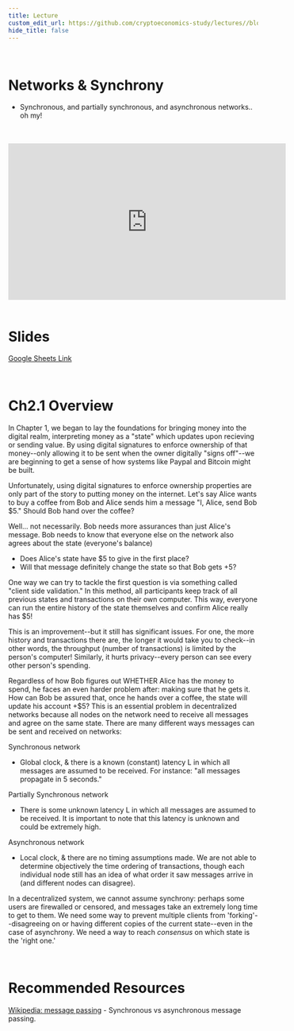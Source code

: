 ```yaml
---
title: Lecture
custom_edit_url: https://github.com/cryptoeconomics-study/lectures//blob/master/ch2/2.1/lecture.md
hide_title: false
---
```

<!-- This file is generated by /website/scripts/sync-util.js - changes will be overwritten! -->

<br />

# Networks & Synchrony
- Synchronous, and partially synchronous, and asynchronous networks.. oh my!

<br />
<br />
<iframe
	width="560"
	height="315"
	src="https://www.youtube-nocookie.com/embed/DcCe_dnMNJI"
	frameborder="0"
	allow="accelerometer; autoplay; encrypted-media; gyroscope; picture-in-picture"
	allowfullscreen>
</iframe>
<br />
<br />

# Slides

[Google Sheets Link](https://docs.google.com/presentation/d/1pj4Vs7CDJbYaBOTRQgTBVQzLlMmjpizz0Uyn7LqQGJE/edit#slide=id.g4023786b63_0_0)

<br />

# Ch2.1 Overview

In Chapter 1, we began to lay the foundations for bringing money into the digital realm, interpreting money as a "state" which updates upon recieving or sending value. By using digital signatures to enforce ownership of that money--only allowing it to be sent when the owner digitally "signs off"--we are beginning to get a sense of how systems like Paypal and Bitcoin might be built.

Unfortunately, using digital signatures to enforce ownership properties are only part of the story to putting money on the internet. Let's say Alice wants to buy a coffee from Bob and Alice sends him a message "I, Alice, send Bob $5." Should Bob hand over the coffee?

Well... not necessarily. Bob needs more assurances than just Alice's message. Bob needs to know that everyone else on the network also agrees about the state (everyone's balance)
- Does Alice's state have $5 to give in the first place?
- Will that message definitely change the state so that Bob gets +5?

One way we can try to tackle the first question is via something called "client side validation." In this method, all participants keep track of all previous states and transactions on their own computer. This way, everyone can run the entire history of the state themselves and confirm Alice really has $5!

This is an improvement--but it still has significant issues. For one, the more history and transactions there are, the longer it would take you to check--in other words, the throughput (number of transactions) is limited by the person's computer!  Similarly, it hurts privacy--every person can see every other person's spending.

Regardless of how Bob figures out WHETHER Alice has the money to spend, he faces an even harder problem after: making sure that he gets it. How can Bob be assured that, once he hands over a coffee, the state will update his account +$5? This is an essential problem in decentralized networks because all nodes on the network need to receive all messages and agree on the same state. There are many different ways messages can be sent and received on networks:

Synchronous network
- Global clock, & there is a known (constant) latency L in which all messages are assumed to be received. For instance: "all messages propagate in 5 seconds."

Partially Synchronous network
- There is some unknown latency L in which all messages are assumed to be received. It is important to note that this latency is unknown and could be extremely high.

Asynchronous network
- Local clock, & there are no timing assumptions made. We are not able to determine objectively the time ordering of transactions, though each individual node still has an idea of what order it saw messages arrive in (and different nodes can disagree).

In a decentralized system, we cannot assume synchrony: perhaps some users are firewalled or censored, and messages take an extremely long time to get to them. We need some way to prevent multiple clients from 'forking'--disagreeing on or having different copies of the current state--even in the case of asynchrony. We need a way to reach *consensus* on which state is the 'right one.'

<br />

# Recommended Resources

[Wikipedia: message passing](https://en.wikipedia.org/wiki/Message_passing#Synchronous_versus_asynchronous_message_passing) - Synchronous vs asynchronous message passing.

<br />

